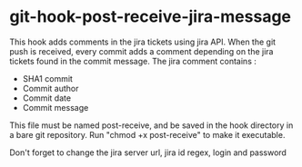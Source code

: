 # git-hook-post-receive-jira-message

This hook adds comments in the jira tickets using jira API.
When the git push is received, every commit adds a comment depending on the jira tickets found in the commit message.
The jira comment contains :
- SHA1 commit
- Commit author
- Commit date
- Commit message

This file must be named post-receive, and be saved in the hook directory in a bare git repository.
Run "chmod +x post-receive" to make it executable.

Don't forget to change the jira server url, jira id regex, login and password
